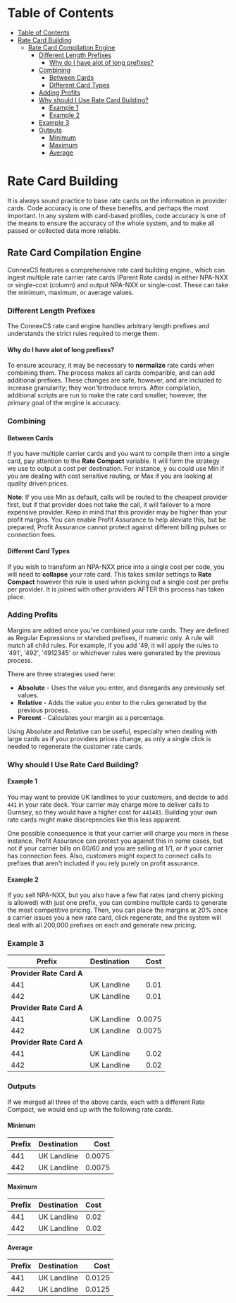 # Table of Contents

- [Table of Contents](#table-of-contents)
- [Rate Card Building](#rate-card-building)
    - [Rate Card Compilation Engine](#rate-card-compilation-engine)
        - [Different Length Prefixes](#different-length-prefixes)
            - [Why do I have alot of long prefixes?](#why-do-i-have-alot-of-long-prefixes)
        - [Combining](#combining)
            - [Between Cards](#between-cards)
            - [Different Card Types](#different-card-types)
        - [Adding Profits](#adding-profits)
        - [Why should I Use Rate Card Building?](#why-should-i-use-rate-card-building)
            - [Example 1](#example-1)
            - [Example 2](#example-2)
        - [Example 3](#example-3)
        - [Outputs](#outputs)
            - [Minimum](#minimum)
            - [Maximum](#maximum)
            - [Average](#average)

# Rate Card Building

It is always sound practice to base rate cards on the information in provider cards. Code accuracy is one of these benefits, and perhaps the most important.  In any system with card-based profiles, code accuracy is one of the means to ensure the accuracy of the whole system, and to make all passed or collected data more reliable.

## Rate Card Compilation Engine

ConnexCS features a comprehensive rate card building engine., which can ingest multiple rate carrier rate cards (Parent Rate cards) in either NPA-NXX or single-cost (column) and output NPA-NXX or single-cost. These can take the minimum, maximum, or average values.

### Different Length Prefixes
The ConnexCS rate card engine handles arbitrary length prefixes and understands the strict rules required to merge them.

#### Why do I have alot of long prefixes?
To ensure accuracy, it may be necessary to **normalize** rate cards when combining them. The process makes all  cards comparible, and can add additional prefixes. These changes are safe, however, and are included to increase granularity; they won'tintroduce errors. After compilation, additional scripts are run to make the rate card smaller; however, the primary goal of the engine is accuracy.

### Combining
#### Between Cards
If you have multiple carrier cards and you want to compile them into a single card, pay attention to the **Rate Compact** variable. It will form the strategy we use to output a cost per destination. For instance, y ou could use Min if you are dealing with cost sensitive routing, or Max if you are looking at quality driven prices.

**Note**: If you use Min as default, calls will be routed to the cheapest provider first, but if that provider does not take the call, it will failover to a more expensive provider.  Keep in mind that this provider may be higher than your profit margins. You can enable Profit Assurance to help aleviate this, but be prepared, Profit Assurance cannot protect against different billing pulses or connection fees.

#### Different Card Types
If you wish to transform an NPA-NXX price into a single cost per code, you will need to **collapse** your rate card. This takes similar settings to **Rate Compact** however this rule is used when picking out a single cost per prefix per provider. It is joined with other providers AFTER this process has taken place.

### Adding Profits
Margins are added once you've combined your rate cards.  They are defined as Regular Expressions or standard prefixes, if numeric only. A rule will match all child rules. For example,  if you add '49,  it will apply the rules to '491', '492', '4912345' or whichever rules were generated by the previous process.

There are three strategies used here:
* **Absolute** -  Uses the value you enter, and disregards any previously set values.
* **Relative** - Adds the value you enter to the rules generated by the previous process.
* **Percent** - Calculates your margin as a percentage.

Using Absolute and Relative can be useful, especially when dealing with large cards as if your providers prices change, as only a single click is needed to regenerate the customer rate cards.

### Why should I Use Rate Card Building?
#### Example 1

You may want  to provide UK landlines to your customers, and decide to add `441` in your rate deck. Your carrier may charge more to deliver calls to Gurnsey, so they would have a higher cost for `441481`.  Building your own rate cards might make discrepencies like this less apparent.

One possible consequence is that your carrier will charge you more in these instance. Profit Assurance can protect you against this in some cases, but not if your carrier bills on 60/60 and you are selling at 1/1, or if your carrier has connection fees. Also,  customers might expect to connect calls to prefixes that aren't included if you rely purely on profit assurance.

#### Example 2

If you sell NPA-NXX, but you also have a few flat rates (and cherry picking is allowed) with just one prefix, you can combine multiple cards to generate the most competitive pricing. Then, you can place the margins at 20% once a carrier issues you a new rate card, click regenerate, and the system will deal with all 200,000 prefixes on each and generate new pricing.

### Example 3


| Prefix  |     Destination     |  Cost |
|----------|:-------------:|------:|
| **Provider Rate Card A**|   |  |
| 441 |    UK Landline |  0.01 |
| 442 | UK Landline |    0.01 |
| **Provider Rate Card A** |  |     |
| 441 | UK Landline |  0.0075 |
| 442 | UK Landline |   0.0075 |
| **Provider Rate Card A** |  |  |
| 441 |  UK Landline |  0.02|
| 442 |  UK Landline |    0.02 |

### Outputs

If we merged all three of the above cards, each with a different Rate Compact, we would end up with the following rate cards.

#### Minimum

| Prefix  |     Destination     |  Cost |
|----------|:-------------:|------:|
| 441 |    UK Landline |  0.0075 |
| 442 | UK Landline |   0.0075 |

#### Maximum

| Prefix  |     Destination     |  Cost |
|----------|:-------------:|------:|
| 441 |    UK Landline |  0.02 |
| 442 | UK Landline |   0.02 |

#### Average

| Prefix  |     Destination     |  Cost |
|----------|:-------------:|------:|
| 441 |    UK Landline |  0.0125 |
| 442 | UK Landline |   0.0125 |
